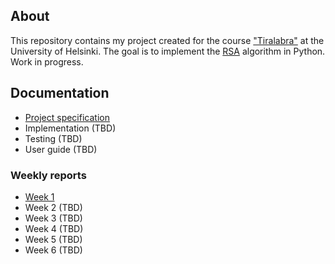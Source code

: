 ## About

This repository contains my project created for the course ["Tiralabra"](https://tiralabra.github.io/2022_p1/index) at the University of Helsinki. The goal is to implement the [RSA](https://en.wikipedia.org/wiki/RSA_(cryptosystem)) algorithm in Python. Work in progress.

## Documentation

- [Project specification](documentation/specification.md)
- Implementation (TBD)
- Testing (TBD)
- User guide (TBD)

### Weekly reports

- [Week 1](documentation/reports/week1.md)
- Week 2 (TBD)
- Week 3 (TBD)
- Week 4 (TBD)
- Week 5 (TBD)
- Week 6 (TBD)
